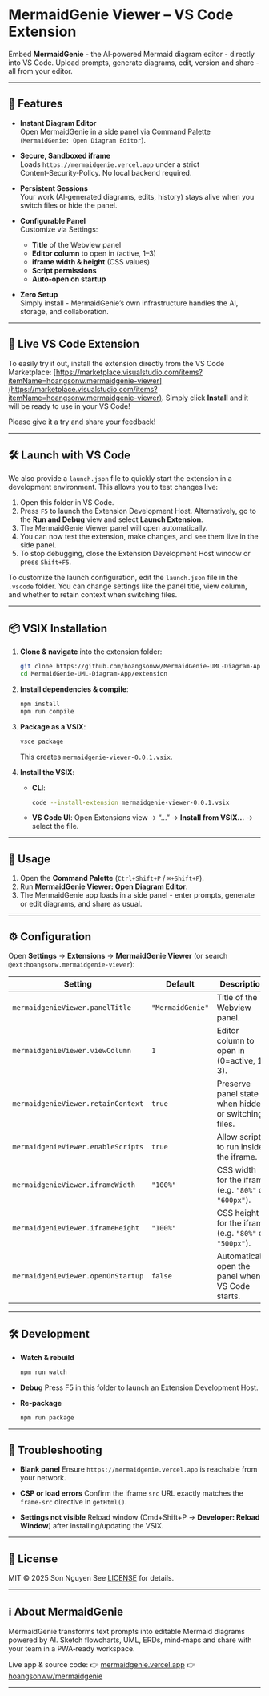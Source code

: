 # MermaidGenie Viewer – VS Code Extension

Embed **MermaidGenie** - the AI‑powered Mermaid diagram editor - directly into VS Code. Upload prompts, generate diagrams, edit, version and share - all from your editor.

---

## 🚀 Features

- **Instant Diagram Editor**  
  Open MermaidGenie in a side panel via Command Palette (`MermaidGenie: Open Diagram Editor`).

- **Secure, Sandboxed iframe**  
  Loads `https://mermaidgenie.vercel.app` under a strict Content‑Security‑Policy. No local backend required.

- **Persistent Sessions**  
  Your work (AI‑generated diagrams, edits, history) stays alive when you switch files or hide the panel.

- **Configurable Panel**  
  Customize via Settings:
  - **Title** of the Webview panel
  - **Editor column** to open in (active, 1–3)
  - **iframe width & height** (CSS values)
  - **Script permissions**
  - **Auto‑open on startup**

- **Zero Setup**  
  Simply install - MermaidGenie’s own infrastructure handles the AI, storage, and collaboration.

---

## 📖 Live VS Code Extension

To easily try it out, install the extension directly from the VS Code Marketplace: [https://marketplace.visualstudio.com/items?itemName=hoangsonw.mermaidgenie-viewer](https://marketplace.visualstudio.com/items?itemName=hoangsonw.mermaidgenie-viewer). Simply click **Install** and it will be ready to use in your VS Code!

Please give it a try and share your feedback!

---

## 🛠️ Launch with VS Code

We also provide a `launch.json` file to quickly start the extension in a development environment. This allows you to test changes live:

1. Open this folder in VS Code.
2. Press `F5` to launch the Extension Development Host. Alternatively, go to the **Run and Debug** view and select **Launch Extension**.
3. The MermaidGenie Viewer panel will open automatically.
4. You can now test the extension, make changes, and see them live in the side panel.
5. To stop debugging, close the Extension Development Host window or press `Shift+F5`.

To customize the launch configuration, edit the `launch.json` file in the `.vscode` folder. You can change settings like the panel title, view column, and whether to retain context when switching files.

---

## 📦 VSIX Installation

1. **Clone & navigate** into the extension folder:

   ```bash
   git clone https://github.com/hoangsonww/MermaidGenie-UML-Diagram-App.git
   cd MermaidGenie-UML-Diagram-App/extension
   ```

2. **Install dependencies & compile**:

   ```bash
   npm install
   npm run compile
   ```

3. **Package as a VSIX**:

   ```bash
   vsce package
   ```

   This creates `mermaidgenie-viewer-0.0.1.vsix`.

4. **Install the VSIX**:
   - **CLI**:

     ```bash
     code --install-extension mermaidgenie-viewer-0.0.1.vsix
     ```

   - **VS Code UI**:
     Open Extensions view → “...” → **Install from VSIX...** → select the file.

---

## 🎯 Usage

1. Open the **Command Palette** (`Ctrl+Shift+P` / `⌘+Shift+P`).
2. Run **MermaidGenie Viewer: Open Diagram Editor**.
3. The MermaidGenie app loads in a side panel - enter prompts, generate or edit diagrams, and share as usual.

---

## ⚙️ Configuration

Open **Settings** → **Extensions** → **MermaidGenie Viewer** (or search `@ext:hoangsonw.mermaidgenie-viewer`):

| Setting                            | Default          | Description                                            |
| ---------------------------------- | ---------------- | ------------------------------------------------------ |
| `mermaidgenieViewer.panelTitle`    | `"MermaidGenie"` | Title of the Webview panel.                            |
| `mermaidgenieViewer.viewColumn`    | `1`              | Editor column to open in (0=active, 1–3).              |
| `mermaidgenieViewer.retainContext` | `true`           | Preserve panel state when hidden or switching files.   |
| `mermaidgenieViewer.enableScripts` | `true`           | Allow scripts to run inside the iframe.                |
| `mermaidgenieViewer.iframeWidth`   | `"100%"`         | CSS width for the iframe (e.g. `"80%"` or `"600px"`).  |
| `mermaidgenieViewer.iframeHeight`  | `"100%"`         | CSS height for the iframe (e.g. `"80%"` or `"500px"`). |
| `mermaidgenieViewer.openOnStartup` | `false`          | Automatically open the panel when VS Code starts.      |

---

## 🛠 Development

- **Watch & rebuild**

  ```bash
  npm run watch
  ```

- **Debug**
  Press F5 in this folder to launch an Extension Development Host.
- **Re‑package**

  ```bash
  npm run package
  ```

---

## 🐞 Troubleshooting

- **Blank panel**
  Ensure `https://mermaidgenie.vercel.app` is reachable from your network.

- **CSP or load errors**
  Confirm the iframe `src` URL exactly matches the `frame-src` directive in `getHtml()`.

- **Settings not visible**
  Reload window (Cmd+Shift+P → **Developer: Reload Window**) after installing/updating the VSIX.

---

## 📄 License

MIT © 2025 Son Nguyen
See [LICENSE](LICENSE.md) for details.

---

## ℹ️ About MermaidGenie

MermaidGenie transforms text prompts into editable Mermaid diagrams powered by AI. Sketch flowcharts, UML, ERDs, mind‑maps and share with your team in a PWA‑ready workspace.

Live app & source code:
👉 [mermaidgenie.vercel.app](https://mermaidgenie.vercel.app)
👉 [hoangsonww/mermaidgenie](https://github.com/hoangsonww/mermaidgenie)

---
